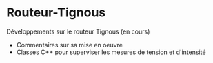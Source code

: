 # Routeur-Tignous
Développements sur le routeur Tignous (en cours)
- Commentaires sur sa mise en oeuvre
- Classes C++ pour superviser les mesures de tension et d'intensité
